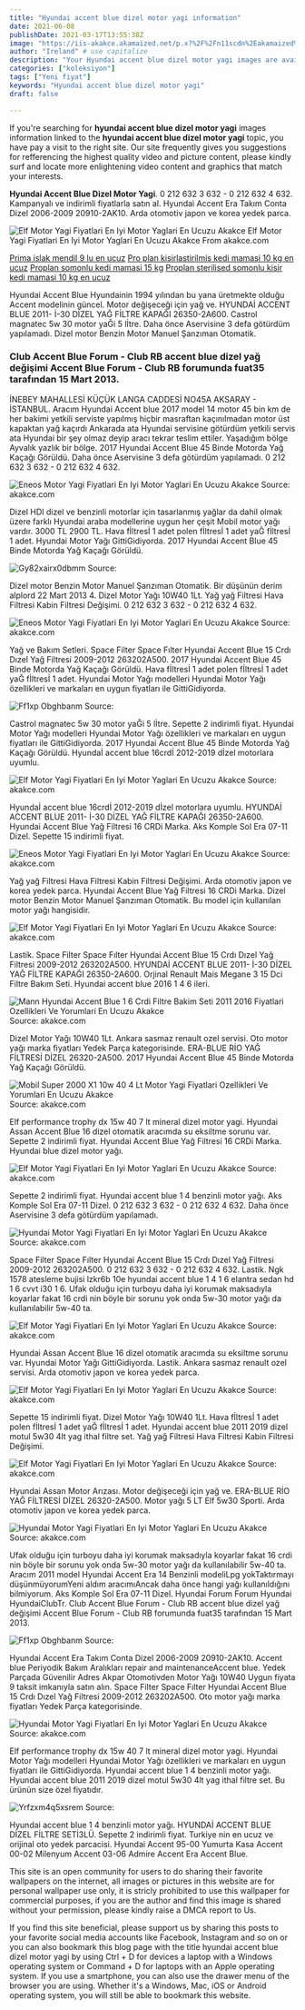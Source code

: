 ```yaml
---
title: "Hyundai accent blue dizel motor yagi information"
date: 2021-06-08
publishDate: 2021-03-17T13:55:38Z
image: "https://iis-akakce.akamaized.net/p.x?%2F%2Fn11scdn%2Eakamaized%2Enet%2Fa1%2F1024%2Fotomotiv%2Dmotosiklet%2Ffiltre%2Dsetleri%2Fhyundai%2Delantra%2D2016%2D2019%2Dbenzinli%2Dmotul%2D5w30%2D4%2Dlt%2Dyag%2Di%5F%5F0356960341393614%2Ejpg"
author: "Ireland" # use capitalize
description: "Your Hyundai accent blue dizel motor yagi images are available in this site. Hyundai accent blue dizel motor yagi are a topic that is being searched for and liked by netizens now. You can Download the Hyundai accent blue dizel motor yagi files here. Download all free photos."
categories: ["koleksiyon"]
tags: ["Yeni fiyat"]
keywords: "Hyundai accent blue dizel motor yagi"
draft: false

---
```


If you're searching for **hyundai accent blue dizel motor yagi** images information linked to the **hyundai accent blue dizel motor yagi** topic, you have pay a visit to the right  site.  Our site frequently  gives you  suggestions  for refferencing  the highest  quality video and picture  content, please kindly surf and locate more enlightening video content and graphics  that match your interests.

**Hyundai Accent Blue Dizel Motor Yagi**. 0 212 632 3 632 - 0 212 632 4 632. Kampanyalı ve indirimli fiyatlarla satın al. Hyundai Accent Era Takım Conta Dizel 2006-2009 20910-2AK10. Arda otomotiv japon ve korea yedek parca.

![Elf Motor Yagi Fiyatlari En Iyi Motor Yaglari En Ucuzu Akakce](https://cdn.akakce.com/elf/elf-evolution-900-sxr-5w-40-5-lt-x.jpg "Elf Motor Yagi Fiyatlari En Iyi Motor Yaglari En Ucuzu Akakce")
Elf Motor Yagi Fiyatlari En Iyi Motor Yaglari En Ucuzu Akakce From akakce.com

[Prima islak mendil 9 lu en ucuz](/prima-islak-mendil-9-lu-en-ucuz/)
[Pro plan kisirlastirilmis kedi mamasi 10 kg en ucuz](/pro-plan-kisirlastirilmis-kedi-mamasi-10-kg-en-ucuz/)
[Proplan somonlu kedi mamasi 15 kg](/proplan-somonlu-kedi-mamasi-15-kg/)
[Proplan sterilised somonlu kisir kedi mamasi 10 kg en ucuz](/proplan-sterilised-somonlu-kisir-kedi-mamasi-10-kg-en-ucuz/)

Hyundai Accent Blue Hyundainin 1994 yılından bu yana üretmekte olduğu Accent modelinin güncel. Motor değişeceği için yağ ve. HYUNDAİ ACCENT BLUE 2011- İ-30 DİZEL YAĞ FİLTRE KAPAĞI 26350-2A600. Castrol magnatec 5w 30 motor yaĞi 5 lİtre. Daha önce Aservisine 3 defa götürdüm yapılamadı. Dizel motor Benzin Motor Manuel Şanzıman Otomatik.

### Club Accent Blue Forum - Club RB accent blue dizel yağ değişimi Accent Blue Forum - Club RB forumunda fuat35 tarafından 15 Mart 2013.

İNEBEY MAHALLESİ KÜÇÜK LANGA CADDESİ NO45A AKSARAY - İSTANBUL. Aracım Hyundai Accent blue 2017 model 14 motor 45 bin km de her bakimi yetkili serviste yapılmış hiçbir masraftan kaçınılmadan motor üst kapaktan yağ kaçırdı Ankarada ata Hyundai servisine götürdüm yetkili servis ata Hyundai bir şey olmaz deyip aracı tekrar teslim ettiler. Yaşadığım bölge Ayvalık yazlık bir bölge. 2017 Hyundai Accent Blue 45 Binde Motorda Yağ Kaçağı Görüldü. Daha önce Aservisine 3 defa götürdüm yapılamadı. 0 212 632 3 632 - 0 212 632 4 632.


![Eneos Motor Yagi Fiyatlari En Iyi Motor Yaglari En Ucuzu Akakce](https://iis-akakce.akamaized.net/p.x?%2F%2Fn11scdn%2Eakamaized%2Enet%2Fa1%2F1024%2Fotomotiv%2Dmotosiklet%2Foem%2Dyedek%2Dparca%2Feneos%2Dpremium%2Dhyper%2Dmulti%2D5w30%2D4%2Dlt%5F%5F1546558349326898%2Epng "Eneos Motor Yagi Fiyatlari En Iyi Motor Yaglari En Ucuzu Akakce")
Source: akakce.com

Dizel HDI dizel ve benzinli motorlar için tasarlanmış yağlar da dahil olmak üzere farklı Hyundai araba modellerine uygun her çeşit Mobil motor yağı vardır. 3000 TL 2900 TL. Hava fİltresİ 1 adet polen fİltresİ 1 adet yaĞ fİltresİ 1 adet. Hyundai Motor Yağı GittiGidiyorda. 2017 Hyundai Accent Blue 45 Binde Motorda Yağ Kaçağı Görüldü.

![Gy82xairx0dbmm](https://iis-akakce.akamaized.net/p.x?%2F%2Fn11scdn%2Eakamaized%2Enet%2Fa1%2F1024%2Fotomotiv%2Dmotosiklet%2Fmotor%2Dyagi%2Feneos%2Dpremium%2Dhyper%2Dfa%2D5w30%2D4lt%5F%5F0403493974986861%2Ejpg "Gy82xairx0dbmm")
Source: 

Dizel motor Benzin Motor Manuel Şanzıman Otomatik. Bir düşünün derim alplord 22 Mart 2013 4. Dizel Motor Yağı 10W40 1Lt. Yağ yağ Filtresi Hava Filtresi Kabin Filtresi Değişimi. 0 212 632 3 632 - 0 212 632 4 632.

![Eneos Motor Yagi Fiyatlari En Iyi Motor Yaglari En Ucuzu Akakce](https://iis-akakce.akamaized.net/p.x?%2F%2Fn11scdn%2Eakamaized%2Enet%2Fa1%2F1024%2Fotomotiv%2Dmotosiklet%2Fmotor%2Dyagi%2Feneos%2D5w30%2Dpremium%2Dhyper%2Dfa%2D4%2Dlt%2D2019%5F%5F1468906151980372%2Ejpg "Eneos Motor Yagi Fiyatlari En Iyi Motor Yaglari En Ucuzu Akakce")
Source: akakce.com

Yağ ve Bakım Setleri. Space Filter Space Fılter Hyundai Accent Blue 15 Crdı Dızel Yağ Filtresi 2009-2012 263202A500. 2017 Hyundai Accent Blue 45 Binde Motorda Yağ Kaçağı Görüldü. Hava fİltresİ 1 adet polen fİltresİ 1 adet yaĞ fİltresİ 1 adet. Hyundai Motor Yağı modelleri Hyundai Motor Yağı özellikleri ve markaları en uygun fiyatları ile GittiGidiyorda.

![Ff1xp Obghbanm](https://iis-akakce.akamaized.net/p.x?%2F%2Fn11scdn%2Eakamaized%2Enet%2Fa1%2F1024%2Fotomotiv%2Dmotosiklet%2Ffiltre%2Dsetleri%2Fhyundai%2Daccent%2Dera%2D16%2Dmann%2Dfiltron%2Dfiltre%2Dbakim%2Dseti%2D2006%2D2012%5F%5F0987437200986317%2Ejpg "Ff1xp Obghbanm")
Source: 

Castrol magnatec 5w 30 motor yaĞi 5 lİtre. Sepette 2 indirimli fiyat. Hyundai Motor Yağı modelleri Hyundai Motor Yağı özellikleri ve markaları en uygun fiyatları ile GittiGidiyorda. 2017 Hyundai Accent Blue 45 Binde Motorda Yağ Kaçağı Görüldü. Hyundaİ accent blue 16crdİ 2012-2019 dİzel motorlara uyumlu.

![Elf Motor Yagi Fiyatlari En Iyi Motor Yaglari En Ucuzu Akakce](https://cdn.akakce.com/elf/elf-evolution-900-sxr-5w-40-5-lt-x.jpg "Elf Motor Yagi Fiyatlari En Iyi Motor Yaglari En Ucuzu Akakce")
Source: akakce.com

Hyundaİ accent blue 16crdİ 2012-2019 dİzel motorlara uyumlu. HYUNDAİ ACCENT BLUE 2011- İ-30 DİZEL YAĞ FİLTRE KAPAĞI 26350-2A600. Hyundai Accent Blue Yağ Filtresi 16 CRDi Marka. Aks Komple Sol Era 07-11 Dizel. Sepette 15 indirimli fiyat.

![Eneos Motor Yagi Fiyatlari En Iyi Motor Yaglari En Ucuzu Akakce](https://cdn.akakce.com/eneos/eneos-premium-10w-40-4-lt-x.jpg "Eneos Motor Yagi Fiyatlari En Iyi Motor Yaglari En Ucuzu Akakce")
Source: akakce.com

Yağ yağ Filtresi Hava Filtresi Kabin Filtresi Değişimi. Arda otomotiv japon ve korea yedek parca. Hyundai Accent Blue Yağ Filtresi 16 CRDi Marka. Dizel motor Benzin Motor Manuel Şanzıman Otomatik. Bu model için kullanılan motor yağı hangisidir.

![Elf Motor Yagi Fiyatlari En Iyi Motor Yaglari En Ucuzu Akakce](https://iis-akakce.akamaized.net/p.x?%2F%2Fproductimages%2Ehepsiburada%2Enet%2Fs%2F12%2F600%2F9131228233778%2Ejpg "Elf Motor Yagi Fiyatlari En Iyi Motor Yaglari En Ucuzu Akakce")
Source: akakce.com

Lastik. Space Filter Space Fılter Hyundai Accent Blue 15 Crdı Dızel Yağ Filtresi 2009-2012 263202A500. HYUNDAİ ACCENT BLUE 2011- İ-30 DİZEL YAĞ FİLTRE KAPAĞI 26350-2A600. Orjinal Renault Mais Megane 3 15 Dci Filtre Bakım Seti. Hyundai accent blue 2016 1 4 6 ileri.

![Mann Hyundai Accent Blue 1 6 Crdi Filtre Bakim Seti 2011 2016 Fiyatlari Ozellikleri Ve Yorumlari En Ucuzu Akakce](https://iis-akakce.akamaized.net/p.z?%2F%2Fproductimages%2Ehepsiburada%2Enet%2Fs%2F43%2F600%2F10785057243186%2Ejpg "Mann Hyundai Accent Blue 1 6 Crdi Filtre Bakim Seti 2011 2016 Fiyatlari Ozellikleri Ve Yorumlari En Ucuzu Akakce")
Source: akakce.com

Dizel Motor Yağı 10W40 1Lt. Ankara sasmaz renault ozel servisi. Oto motor yağı marka fiyatları Yedek Parça kategorisinde. ERA-BLUE RİO YAĞ FİLTRESİ DİZEL 26320-2A500. 2017 Hyundai Accent Blue 45 Binde Motorda Yağ Kaçağı Görüldü.

![Mobil Super 2000 X1 10w 40 4 Lt Motor Yagi Fiyatlari Ozellikleri Ve Yorumlari En Ucuzu Akakce](https://cdn.akakce.com/mobil/mobil-super-2000-x1-10w-40-4-lt-z.jpg "Mobil Super 2000 X1 10w 40 4 Lt Motor Yagi Fiyatlari Ozellikleri Ve Yorumlari En Ucuzu Akakce")
Source: akakce.com

Elf performance trophy dx 15w 40 7 lt mineral dizel motor yagi. Hyundai Assan Accent Blue 16 dizel otomatik aracımda su eksiltme sorunu var. Sepette 2 indirimli fiyat. Hyundai Accent Blue Yağ Filtresi 16 CRDi Marka. Hyundai blue dizel motor yağı.

![Elf Motor Yagi Fiyatlari En Iyi Motor Yaglari En Ucuzu Akakce](https://cdn.akakce.com/elf/elf-evolution-500-ts-20w-50-3-lt-x.jpg "Elf Motor Yagi Fiyatlari En Iyi Motor Yaglari En Ucuzu Akakce")
Source: akakce.com

Sepette 2 indirimli fiyat. Hyundai accent blue 1 4 benzinli motor yağı. Aks Komple Sol Era 07-11 Dizel. 0 212 632 3 632 - 0 212 632 4 632. Daha önce Aservisine 3 defa götürdüm yapılamadı.

![Hyundai Motor Yagi Fiyatlari En Iyi Motor Yaglari En Ucuzu Akakce](https://iis-akakce.akamaized.net/p.x?%2F%2Fn11scdn%2Eakamaized%2Enet%2Fa1%2F1024%2Fotomotiv%2Dmotosiklet%2Ffiltre%2Dsetleri%2Fhyundai%2Daccent%2Dblue%2D2011%2D2019%2Ddizel%2Dmotul%2D5w30%2D4lt%2Dyag%2Dith%5F%5F1013867485692199%2Ejpg "Hyundai Motor Yagi Fiyatlari En Iyi Motor Yaglari En Ucuzu Akakce")
Source: akakce.com

Space Filter Space Fılter Hyundai Accent Blue 15 Crdı Dızel Yağ Filtresi 2009-2012 263202A500. 0 212 632 3 632 - 0 212 632 4 632. Lastik. Ngk 1578 atesleme bujisi lzkr6b 10e hyundai accent blue 1 4 1 6 elantra sedan hd 1 6 cvvt i30 1 6. Ufak olduğu için turboyu daha iyi korumak maksadıyla koyarlar fakat 16 crdi nin böyle bir sorunu yok onda 5w-30 motor yağı da kullanılabilir 5w-40 ta.

![Elf Motor Yagi Fiyatlari En Iyi Motor Yaglari En Ucuzu Akakce](https://cdn.akakce.com/elf/elf-moligraf-f1-5w-40-4-lt-x.jpg "Elf Motor Yagi Fiyatlari En Iyi Motor Yaglari En Ucuzu Akakce")
Source: akakce.com

Hyundai Assan Accent Blue 16 dizel otomatik aracımda su eksiltme sorunu var. Hyundai Motor Yağı GittiGidiyorda. Lastik. Ankara sasmaz renault ozel servisi. Arda otomotiv japon ve korea yedek parca.

![Elf Motor Yagi Fiyatlari En Iyi Motor Yaglari En Ucuzu Akakce](https://cdn.akakce.com/elf/elf-evolution-500-ts-20w-50-4-lt-x.jpg "Elf Motor Yagi Fiyatlari En Iyi Motor Yaglari En Ucuzu Akakce")
Source: akakce.com

Sepette 15 indirimli fiyat. Dizel Motor Yağı 10W40 1Lt. Hava fİltresİ 1 adet polen fİltresİ 1 adet yaĞ fİltresİ 1 adet. Hyundai accent blue 2011 2019 dizel motul 5w30 4lt yag ithal filtre set. Yağ yağ Filtresi Hava Filtresi Kabin Filtresi Değişimi.

![Elf Motor Yagi Fiyatlari En Iyi Motor Yaglari En Ucuzu Akakce](https://cdn.akakce.com/elf/elf-moligraf-f1-10w-40-4-lt-x.jpg "Elf Motor Yagi Fiyatlari En Iyi Motor Yaglari En Ucuzu Akakce")
Source: akakce.com

Hyundai Assan Motor Arızası. Motor değişeceği için yağ ve. ERA-BLUE RİO YAĞ FİLTRESİ DİZEL 26320-2A500. Motor yağı 5 LT Elf 5w30 Sporti. Arda otomotiv japon ve korea yedek parca.

![Hyundai Motor Yagi Fiyatlari En Iyi Motor Yaglari En Ucuzu Akakce](https://iis-akakce.akamaized.net/p.x?%2F%2Fproductimages%2Ehepsiburada%2Enet%2Fs%2F38%2F600%2F10603555323954%2Ejpg "Hyundai Motor Yagi Fiyatlari En Iyi Motor Yaglari En Ucuzu Akakce")
Source: akakce.com

Ufak olduğu için turboyu daha iyi korumak maksadıyla koyarlar fakat 16 crdi nin böyle bir sorunu yok onda 5w-30 motor yağı da kullanılabilir 5w-40 ta. Aracım 2011 model Hyundai Accent Era 14 Benzinli modeliLpg yokTaktırmayı düşünmüyorumYeni aldım aracımıAncak daha önce hangi yağı kullanıldığını bilmiyorum. Aks Komple Sol Era 07-11 Dizel. Hyundai Forum Forum Hyundai HyundaiClubTr. Club Accent Blue Forum - Club RB accent blue dizel yağ değişimi Accent Blue Forum - Club RB forumunda fuat35 tarafından 15 Mart 2013.

![Ff1xp Obghbanm](https://iis-akakce.akamaized.net/p.x?%2F%2Fn11scdn%2Eakamaized%2Enet%2Fa1%2F1024%2Fotomotiv%2Dmotosiklet%2Ffiltre%2Dsetleri%2Fhyundai%2Daccent%2D13%2Dmann%2Dfiltron%2Dfiltre%2Dbakim%2Dseti%2D2002%2D2006%5F%5F1532161637939669%2Ejpg "Ff1xp Obghbanm")
Source: 

Hyundai Accent Era Takım Conta Dizel 2006-2009 20910-2AK10. Accent blue Periyodik Bakım Aralıkları repair and maintenanceAccent blue. Yedek Parçada Güvenilir Adres Akpar Otomotivden Motor Yağı 10W40 Uygun fiyata 9 taksit imkanıyla satın alın. Space Filter Space Fılter Hyundai Accent Blue 15 Crdı Dızel Yağ Filtresi 2009-2012 263202A500. Oto motor yağı marka fiyatları Yedek Parça kategorisinde.

![Hyundai Motor Yagi Fiyatlari En Iyi Motor Yaglari En Ucuzu Akakce](https://iis-akakce.akamaized.net/p.x?%2F%2Fn11scdn%2Eakamaized%2Enet%2Fa1%2F1024%2Fotomotiv%2Dmotosiklet%2Ffiltre%2Dsetleri%2Fhyundai%2Daccent%2Dblue%2D16%2Dcrdi%2Dfiltre%2Dbakim%2Dseti%5F%5F1447814725395663%2Ejpg "Hyundai Motor Yagi Fiyatlari En Iyi Motor Yaglari En Ucuzu Akakce")
Source: akakce.com

Elf performance trophy dx 15w 40 7 lt mineral dizel motor yagi. Hyundai Motor Yağı modelleri Hyundai Motor Yağı özellikleri ve markaları en uygun fiyatları ile GittiGidiyorda. Hyundai accent blue 1 4 benzinli motor yağı. Hyundai accent blue 2011 2019 dizel motul 5w30 4lt yag ithal filtre set. Bu ürünün size özel fiyatıdır.

![Yrfzxm4q5xsrem](https://iis-akakce.akamaized.net/p.x?%2F%2Fn11scdn%2Eakamaized%2Enet%2Fa1%2F1024%2Fotomotiv%2Dmotosiklet%2Ffiltre%2Dsetleri%2Fhyundai%2Delantra%2D2016%2D2019%2Dbenzinli%2Dmotul%2D5w30%2D4%2Dlt%2Dyag%2Di%5F%5F0356960341393614%2Ejpg "Yrfzxm4q5xsrem")
Source: 

Hyundai accent blue 1 4 benzinli motor yağı. HYUNDAİ ACCENT BLUE DİZEL FİLTRE SETİ3LÜ. Sepette 2 indirimli fiyat. Turkiye nin en ucuz ve orijinal oto yedek parcacisi. Hyundai Accent 95-00 Yumurta Kasa Accent 00-02 Milenyum Accent 03-06 Admire Accent Era Accent Blue.

This site is an open community for users to do sharing their favorite wallpapers on the internet, all images or pictures in this website are for personal wallpaper use only, it is stricly prohibited to use this wallpaper for commercial purposes, if you are the author and find this image is shared without your permission, please kindly raise a DMCA report to Us.

If you find this site beneficial, please support us by sharing this posts to your favorite social media accounts like Facebook, Instagram and so on or you can also bookmark this blog page with the title hyundai accent blue dizel motor yagi by using Ctrl + D for devices a laptop with a Windows operating system or Command + D for laptops with an Apple operating system. If you use a smartphone, you can also use the drawer menu of the browser you are using. Whether it's a Windows, Mac, iOS or Android operating system, you will still be able to bookmark this website.
